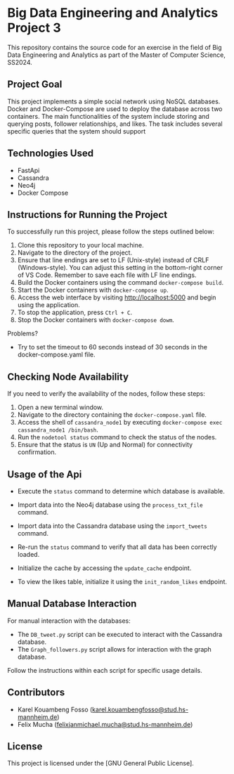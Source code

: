 # Big Data Engineering and Analytics Project 3
This repository contains the source code for an exercise in the field of Big Data Engineering and Analytics as part of the Master of Computer Science, SS2024.

## Project Goal
This project implements a simple social network using NoSQL databases. Docker and Docker-Compose are used to deploy the database across two containers. The main functionalities of the system include storing and querying posts, follower relationships, and likes. The task includes several specific queries that the system should support

## Technologies Used
- FastApi
- Cassandra
- Neo4j
- Docker Compose

## Instructions for Running the Project
To successfully run this project, please follow the steps outlined below:

1. Clone this repository to your local machine.
2. Navigate to the directory of the project.
3. Ensure that line endings are set to LF (Unix-style) instead of CRLF (Windows-style). You can adjust this setting in the bottom-right corner of VS Code. Remember to save each file with LF line endings.
4. Build the Docker containers using the command `docker-compose build`.
5. Start the Docker containers with `docker-compose up`.
6. Access the web interface by visiting [http://localhost:5000](http://localhost:5000) and begin using the application.
7. To stop the application, press `Ctrl + C`.
8. Stop the Docker containers with `docker-compose dowm`.

Problems?

- Try to set the timeout to 60 seconds instead of 30 seconds in the docker-compose.yaml file.

## Checking Node Availability
If you need to verify the availability of the nodes, follow these steps:

1. Open a new terminal window.
2. Navigate to the directory containing the `docker-compose.yaml` file.
3. Access the shell of `cassandra_node1` by executing `docker-compose exec cassandra_node1 /bin/bash`.
4. Run the `nodetool status` command to check the status of the nodes.
5. Ensure that the status is `UN` (Up and Normal) for connectivity confirmation.

## Usage of the Api
- Execute the `status` command to determine which database is available.
- Import data into the Neo4j database using the `process_txt_file` command.
- Import data into the Cassandra database using the `import_tweets` command.
- Re-run the `status` command to verify that all data has been correctly loaded.

- Initialize the cache by accessing the `update_cache` endpoint.
- To view the likes table, initialize it using the `init_random_likes` endpoint.

## Manual Database Interaction
For manual interaction with the databases:

- The `DB_tweet.py` script can be executed to interact with the Cassandra database.
- The `Graph_followers.py` script allows for interaction with the graph database.

Follow the instructions within each script for specific usage details.

## Contributors
- Karel Kouambeng Fosso (karel.kouambengfosso@stud.hs-mannheim.de)
- Felix Mucha (felixjanmichael.mucha@stud.hs-mannheim.de)

## License
This project is licensed under the [GNU General Public License].